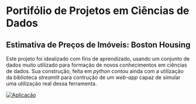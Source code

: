 # Portifólio de Projetos em Ciências de Dados

## Estimativa de Preços de Imóveis: Boston Housing
Este projeto foi idealizado com fins de aprendizado, usando um conjunto de dados muito utilizado para formação de novos conhecimentos em ciências de dados.
Sua construção, feita em *python* contou ainda com a utilização da biblioteca *streamlit* para contrução de um *web-app* capaz de simular uma utilização real dessa ferramenta.

[![Aplicação]({https://www.google.com/url?sa=i&url=https%3A%2F%2Fmedium.com%2F%40utkarshgpt47%2Feda-on-boston-housing-dataset-8745644ab368&psig=AOvVaw2Zb_9JIM0x8efWSHNWF96y&ust=1635980798205000&source=images&cd=vfe&ved=0CAsQjRxqFwoTCNDX-svl-vMCFQAAAAAdAAAAABAD})]({https://drive.google.com/file/d/1HXl5RD_y35K9VXvkoEFCUqHix5kEObSW/view?usp=sharing} "Demonstração da Aplicação")
